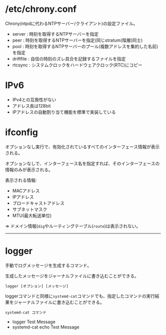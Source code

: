 # /etc/chrony.conf

Chrony(ntpdに代わるNTPサーバー/クライアント)の設定ファイル。

- server : 時刻を取得するNTPサーバーを指定
- peer : 時刻を取得するNTPサーバーを指定(同じstratum(階層)同士)
- pool : 時刻を取得するNTPサーバーのプール(複数アドレスを集約した名前)を指定
- driftfile : 自信の時刻のズレ具合を記録するファイルを指定
- rtcsync : システムクロックをハードウェアクロック(RTC)にコピー

# IPv6

- IPv4との互換性がない
- アドレス長は128bit
- IPアドレスの自動割り当て機能を標準で実装している

# ifconfig

オプションなし実行で、有効化されているすべてのインターフェース情報が表示される。

オプションなしで、インターフェース名を指定すれば、そのインターフェースの情報のみが表示される。

表示される情報:

- MACアドレス
- IPアドレス
- ブロードキャストアドレス
- サブネットマスク
- MTU(最大転送単位)

=> ドメイン情報(`dig`やルーティングテーブル(`route`)は表示されない。

---

# logger

手動でログメッセージを生成するコマンド。

生成したメッセージをジャーナルファイルに書き込むことができる。

`logger [オプション] [メッセージ]`

loggerコマンドと同様に`systemd-cat`コマンドでも、指定したコマンドの実行結果をジャーナルファイルに書き込むことができる。

`systemd-cat コマンド`

- logger Test Message
- systemd-cat echo Test Message

